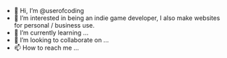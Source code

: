 - 👋 Hi, I’m @userofcoding
- 👀 I’m interested in being an indie game developer, I also make websites for personal / business use.
- 🌱 I’m currently learning ...
- 💞️ I’m looking to collaborate on ...
- 📫 How to reach me ...

<!---
userofcoding/userofcoding is a ✨ special ✨ repository because its `README.md` (this file) appears on your GitHub profile.
You can click the Preview link to take a look at your changes.
--->
